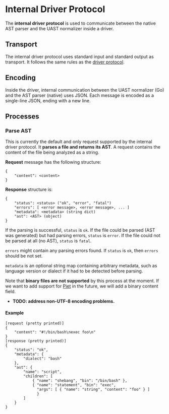 
# Internal Driver Protocol

The **internal driver protocol** is used to communicate between the native AST
parser and the UAST normalizer inside a driver.

## Transport

The internal driver protocol uses standard input and standard output as transport.
It follows the same rules as the [driver protocol](protocol.html#transport).

## Encoding

Inside the driver, internal communication between the UAST normalizer (Go) and
the AST parser (native) uses JSON. Each message is encoded as a single-line
JSON, ending with a new line.

## Processes

### Parse AST

This is currently the default and only request supported by the internal driver
protocol. It **parses a file and returns its AST**. A request contains the content
of the file being analyzed as a string.

**Request** message has the following structure:

```
{
    "content": <content>
}
```

**Response** structure is:

```
{
    "status": <status> ("ok", "error", "fatal")
    "errors": [ <error message>, <error message>, ... ]
    "metadata": <metadata> (string dict)
    "ast": <AST> (object)
}
```

If the parsing is successful, `status` is `ok`. If the file could be parsed
(AST was generated) but had parsing errors, `status` is `error`. If the file
could not be parsed at all (no AST), `status` is `fatal`.

`errors` might contain any parsing errors found. If `status` is `ok`, then
`errors` should be not set.

`metadata` is an optional string map containing arbitrary metadata, such as
 language version or dialect if it had to be detected before parsing.

Note that **binary files are not supported** by this process at the moment. If we
want to add support for [Piet](http://www.dangermouse.net/esoteric/piet.html) in
the future, we will add a binary content field.

* **TODO: address non-UTF-8 encoding problems.**

#### Example

```
[request (pretty printed)]
{
    "content": "#!/bin/bash\nexec foo\n"
}
[response (pretty printed)]
{
    "status": "ok",
    "metadata": {
        "dialect": "bash"
    },
    "ast": {
        "name": "script",
        "children": [
            { "name": "shebang", "bin": "/bin/bash" },
            { "name": "statement", "bin": "exec",
              "args": [ { "name": "string", "content": "foo" } ]
              }
        ]
    }
}
```
